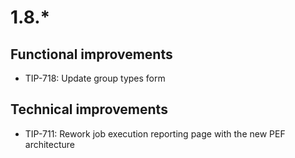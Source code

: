 # 1.8.*

## Functional improvements

- TIP-718: Update group types form

## Technical improvements
- TIP-711: Rework job execution reporting page with the new PEF architecture
